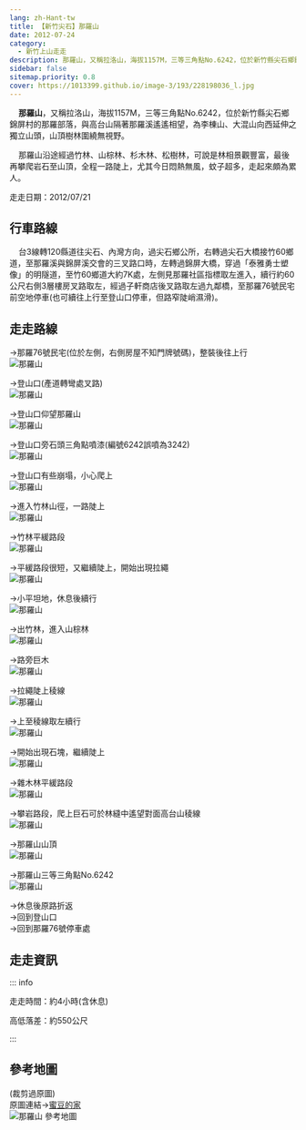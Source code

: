 ```yaml
---
lang: zh-Hant-tw
title: 【新竹尖石】那羅山
date: 2012-07-24
category: 
  - 新竹上山走走
description: 那羅山，又稱拉洛山，海拔1157M，三等三角點No.6242，位於新竹縣尖石鄉錦屏村的那羅部落，與高台山隔著那羅溪遙遙相望，為李棟山、大混山向西延伸之獨立山頭，山頂樹林圍繞無視野。 那羅山沿途經過竹林、山棕林、杉木林、松樹林，可說是林相景觀豐富，最後再攀爬岩石至山頂，全程一路陡上，尤其今日悶熱無風，蚊子超多，走起來頗為累人。
sidebar: false
sitemap.priority: 0.8
cover: https://1013399.github.io/image-3/193/228198036_l.jpg
---
```


    **那羅山**，又稱拉洛山，海拔1157M，三等三角點No.6242，位於新竹縣尖石鄉錦屏村的那羅部落，與高台山隔著那羅溪遙遙相望，為李棟山、大混山向西延伸之獨立山頭，山頂樹林圍繞無視野。  

    那羅山沿途經過竹林、山棕林、杉木林、松樹林，可說是林相景觀豐富，最後再攀爬岩石至山頂，全程一路陡上，尤其今日悶熱無風，蚊子超多，走起來頗為累人。


<!-- more -->
走走日期：2012/07/21

## 行車路線
    台3線轉120縣道往尖石、內灣方向，過尖石鄉公所，右轉過尖石大橋接竹60鄉道，至那羅溪與錦屏溪交會的三叉路口時，左轉過錦屏大橋，穿過「泰雅勇士塑像」的明隧道，至竹60鄉道大約7K處，左側見那羅社區指標取左進入，續行約60公尺右側3層樓房叉路取左，經過子軒商店後叉路取左過九鄰橋，至那羅76號民宅前空地停車(也可續往上行至登山口停車，但路窄陡峭濕滑)。

## 走走路線
→那羅76號民宅(位於左側，右側房屋不知門牌號碼)，整裝後往上行  
![那羅山](https://1013399.github.io/image-3/193/228198016_l.jpg)  

→登山口(產道轉彎處叉路)  
![那羅山](https://1013399.github.io/image-3/193/228198025_l.jpg)  

→登山口仰望那羅山  
![那羅山](https://1013399.github.io/image-3/193/228198036_l.jpg)  

→登山口旁石頭三角點噴漆(編號6242誤噴為3242)  
![那羅山](https://1013399.github.io/image-3/193/228198046_l.jpg)  

→登山口有些崩塌，小心爬上  
![那羅山](https://1013399.github.io/image-3/193/228198055_l.jpg)  

→進入竹林山徑，一路陡上  
![那羅山](https://1013399.github.io/image-3/193/228198061_l.jpg)  

→竹林平緩路段  
![那羅山](https://1013399.github.io/image-3/193/228198080_l.jpg)  

→平緩路段很短，又繼續陡上，開始出現拉繩  
![那羅山](https://1013399.github.io/image-3/193/228198089_l.jpg)  

→小平坦地，休息後續行  
![那羅山](https://1013399.github.io/image-3/193/228198100_l.jpg)  

→出竹林，進入山棕林  
![那羅山](https://1013399.github.io/image-3/193/228198112_l.jpg)  

→路旁巨木  
![那羅山](https://1013399.github.io/image-3/193/228199031_l.jpg)

→拉繩陡上稜線  
![那羅山](https://1013399.github.io/image-3/193/228198119_l.jpg)  

→上至稜線取左續行  
![那羅山](https://1013399.github.io/image-3/193/228198127_l.jpg)  

→開始出現石塊，繼續陡上  
![那羅山](https://1013399.github.io/image-3/193/228198141_l.jpg)  

→雜木林平緩路段  
![那羅山](https://1013399.github.io/image-3/193/228198155_l.jpg)  

→攀岩路段，爬上巨石可於林縫中遙望對面高台山稜線  
![那羅山](https://1013399.github.io/image-3/193/228198968_l.jpg)  

→那羅山山頂  
![那羅山](https://1013399.github.io/image-3/193/228199038_l.jpg)  

→那羅山三等三角點No.6242  
![那羅山](https://1013399.github.io/image-3/193/228199048_l.jpg)  

→休息後原路折返  
→回到登山口  
→回到那羅76號停車處

## 走走資訊

::: info

走走時間：約4小時(含休息)

高低落差：約550公尺

:::

## 參考地圖
(裁剪過原圖)  
原圖連結→[蜜豆的家](http://tw.myblog.yahoo.com/kentjon106/photo?pid=7552)  
![那羅山 參考地圖](https://1013399.github.io/image-3/193/228199087_l.jpg)